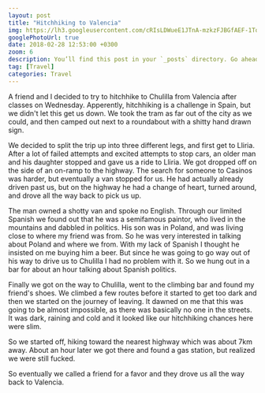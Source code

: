 ```yaml
---
layout: post
title: "Hitchhiking to Valencia"
img: https://lh3.googleusercontent.com/cRIsLDWueE1JTnA-mzkzFJBGfAEF-1TqWiS-d4QdhFANmwol4i6nCBWEOSSVYY4d-ymGdPSqEvXkCurgrL0KKnpNOZvJLIutEGKxBljYs7qfjvtl4KxFSRAsLz7aIDX34K9yOvLmSnLCg-IJvr66_cmxR8uP6InpVNWMKZBmbIoKt7ArbRe1a2PyEl1D8FdLkgTS9SuDRidm1mnBhAZjz-IzXgFUP9QjJds2VM9WtyTO0n0Nbi5yF9GV5Pz2BFKmFJYczWceKk8Sfd304-fMQspWLcmAeFILIYZCUU1jAOKEikhQc3jcMkLNmoorsRJDNWLT7hxbPBajUNhlCyHls49E1dE8xRj98PSSRcxiY6zXcFK46JQfhLwbRETkqkqpvfTkujLo8lp6jB8xwA9FVIAl0SUXgMX3aVmbN_eOo8L-x0b4Q0DHkXhj2q7nTBWKU-Cd7PX0E-7iDx5OSanYHRnK2KYZdKcVVsjcI7hNWT6aooZUbeBAoEZ0ggqa_-skv0zHM-pF-DT33-Dxqsg-rD8zmamZgeXSEH2wAXl5iiqlESkz2PJcxrQXTvQyycvn-ky9zHI7jfTnpUUzDHwCWKnh3fcHLR5jMS8l57I_jtk0Fg2ltKnq8eqLlWSZxxFafubpH1Od-oNbAtavflp4xn0Hpt3XmBZVbzFGMhidDGj73XOcqYsnfyH8TIr7GSHOeOnOmEEP_D4luDVvqQ=w964-h723
googlePhotoUrl: true
date: 2018-02-28 12:53:00 +0300
zoom: 6
description: You’ll find this post in your `_posts` directory. Go ahead and edit it and re-build the site to see your changes. # Add post description (optional)
tag: [Travel]
categories: Travel
---
```


A friend and I decided to try to hitchhike to Chulilla from Valencia after classes on Wednesday. Apperently, hitchhiking is a challenge in Spain, but we didn't let this get us down. We took the tram as far out of the city as we could, and then camped out next to a roundabout  with a shitty hand drawn sign. 

We decided to split the trip up into three different legs, and first get to Lliria. After a lot of failed attempts and excited attempts to stop cars, an older man and his daughter stopped and gave us a ride to Lliria. We got dropped off on the side of an on-ramp to the highway. The search for someone to Casinos was harder, but eventually a van stopped for us. He had actually already driven past us, but on the highway he had a change of heart, turned around, and drove all the way back to pick us up.

The man owned a shotty van and spoke no English. Through our limited Spanish we found out that he was a semifamous paintor, who lived in the mountains and dabbled in politics. His son was in Poland, and was living close to where my friend was from. So he was very interested in talking about Poland and where we from. With my lack of Spanish I thought he insisted on me buying him a beer. But since he was going to go way out of his way to drive us to Chulilla I had no problem with it. So we hung out in a bar for about an hour talking about Spanish politics.

Finally we got on the way to Chulilla, went to the climbing bar and found my friend's shoes. We climbed a few routes before it started to get too dark and then we started on the journey of leaving. It dawned on me that this was going to be almost impossible, as there was basically no one in the streets. It was dark, raining and cold and it looked like our hitchhiking chances here were slim. 

So we started off, hiking toward the nearest highway which was about 7km away. About an hour later we got there and found a gas station, but realized we were still fucked. 

So eventually we called a friend for a favor and they drove us all the way back to Valencia.